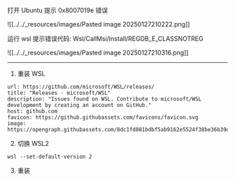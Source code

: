 打开 Ubuntu 提示 0x8007019e 错误

![[../../_resources/images/Pasted image 20250127210222.png]]

运行 wsl 提示错误代码: Wsl/CallMsi/Install/REGDB_E_CLASSNOTREG

![[../../_resources/images/Pasted image 20250127210316.png]]

---

1. 重装 WSL


```cardlink
url: https://github.com/microsoft/WSL/releases/
title: "Releases · microsoft/WSL"
description: "Issues found on WSL. Contribute to microsoft/WSL development by creating an account on GitHub."
host: github.com
favicon: https://github.githubassets.com/favicons/favicon.svg
image: https://opengraph.githubassets.com/8dc1fd881bdbf5ab9162e5524f38be36b39dc77ed9b709c51a73abec04dbd13c/microsoft/WSL
```

2. 切换 WSL2

```shell
wsl --set-default-version 2
```

3. 重装